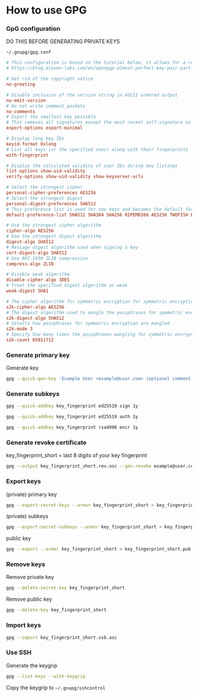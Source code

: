 # How to use GPG

### **GpG configuration**

DO THIS BEFORE GENERATING PRIVATE KEYS

`~/.gnupg/gpg.conf`

```conf
# This configuration is based on the tutorial below, it allows for a robust setup
# https://blog.eleven-labs.com/en/openpgp-almost-perfect-key-pair-part-1

# Get rid of the copyright notice
no-greeting

# Disable inclusion of the version string in ASCII armored output
no-emit-version
# Do not write comment packets
no-comments
# Export the smallest key possible
# This removes all signatures except the most recent self-signature on each user ID
export-options export-minimal

# Display long key IDs
keyid-format 0xlong
# List all keys (or the specified ones) along with their fingerprints
with-fingerprint

# Display the calculated validity of user IDs during key listings
list-options show-uid-validity
verify-options show-uid-validity show-keyserver-urls

# Select the strongest cipher
personal-cipher-preferences AES256
# Select the strongest digest
personal-digest-preferences SHA512
# This preference list is used for new keys and becomes the default for "setpref" in the edit menu
default-preference-list SHA512 SHA384 SHA256 RIPEMD160 AES256 TWOFISH BLOWFISH ZLIB BZIP2 ZIP Uncompressed

# Use the strongest cipher algorithm
cipher-algo AES256
# Use the strongest digest algorithm
digest-algo SHA512
# Message digest algorithm used when signing a key
cert-digest-algo SHA512
# Use RFC-1950 ZLIB compression
compress-algo ZLIB

# Disable weak algorithm
disable-cipher-algo 3DES
# Treat the specified digest algorithm as weak
weak-digest SHA1

# The cipher algorithm for symmetric encryption for symmetric encryption with a passphrase
s2k-cipher-algo AES256
# The digest algorithm used to mangle the passphrases for symmetric encryption
s2k-digest-algo SHA512
# Selects how passphrases for symmetric encryption are mangled
s2k-mode 3
# Specify how many times the passphrases mangling for symmetric encryption is repeated
s2k-count 65011712
```

### **Generate primary key**

Generate key
```sh
gpg --quick-gen-key 'Example User <example@user.com> (optional comment)' ed25519 cert never
```

### **Generate subkeys**

```sh
gpg --quick-addkey key_fingerprint ed25519 sign 1y
```
```sh
gpg --quick-addkey key_fingerprint ed25519 auth 1y
```
```sh
gpg --quick-addkey key_fingerprint rsa4096 encr 1y
```

### **Generate revoke certificate**

key_fingerprint_short = last 8 digits of your key fingerprint

```sh
gpg --output key_fingerprint_short.rev.asc --gen-revoke example@user.com
```

### **Export keys**

(private) primary key
```sh
gpg --export-secret-keys --armor key_fingerprint_short > key_fingerprint_short.sec.asc
```

(private) subkeys
```sh
gpg --export-secret-subkeys --armor key_fingerprint_short > key_fingerprint_short.ssb.asc
```

public key
```sh
gpg --export --armor key_fingerprint_short > key_fingerprint_short.pub.asc
```

### **Remove keys**

Remove private key
```sh
gpg --delete-secret-key key_fingerprint_short
```

Remove public key
```sh
gpg --delete-key key_fingerprint_short
```

### **Import keys**

```sh
gpg --import key_fingerprint_short.ssb.asc
```

### **Use SSH**

Generate the keygrip
```sh
gpg --list-keys --with-keygrip
```

Copy the keygrip to `~/.gnupg/sshcontrol`

